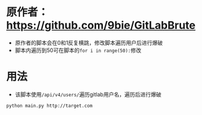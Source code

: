 # 原作者：https://github.com/9bie/GitLabBrute

- 原作者的脚本会在0和1反复横跳，修改脚本遍历用户后进行爆破
- 脚本内遍历到50可在脚本的`for i in range(50):`修改

# 用法

- 该脚本使用`/api/v4/users/`遍历gitlab用户名，遍历后进行爆破

```
python main.py http://target.com
```

